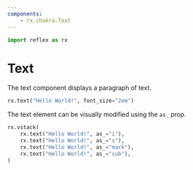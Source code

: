 ```yaml
---
components:
    - rx.chakra.Text
---
```


```python exec
import reflex as rx
```

# Text

The text component displays a paragraph of text.

```python demo
rx.text("Hello World!", font_size="2em")
```

The text element can be visually modified using the `as_` prop.

```python demo
rx.vstack(
    rx.text("Hello World!", as_="i"),
    rx.text("Hello World!", as_="s"),
    rx.text("Hello World!", as_="mark"),
    rx.text("Hello World!", as_="sub"),
)
```
